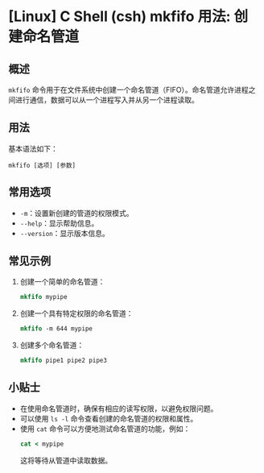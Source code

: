 # [Linux] C Shell (csh) mkfifo 用法: 创建命名管道

## 概述
`mkfifo` 命令用于在文件系统中创建一个命名管道（FIFO）。命名管道允许进程之间进行通信，数据可以从一个进程写入并从另一个进程读取。

## 用法
基本语法如下：
```
mkfifo [选项] [参数]
```

## 常用选项
- `-m`：设置新创建的管道的权限模式。
- `--help`：显示帮助信息。
- `--version`：显示版本信息。

## 常见示例
1. 创建一个简单的命名管道：
   ```csh
   mkfifo mypipe
   ```

2. 创建一个具有特定权限的命名管道：
   ```csh
   mkfifo -m 644 mypipe
   ```

3. 创建多个命名管道：
   ```csh
   mkfifo pipe1 pipe2 pipe3
   ```

## 小贴士
- 在使用命名管道时，确保有相应的读写权限，以避免权限问题。
- 可以使用 `ls -l` 命令查看创建的命名管道的权限和属性。
- 使用 `cat` 命令可以方便地测试命名管道的功能，例如：
  ```csh
  cat < mypipe
  ```
  这将等待从管道中读取数据。